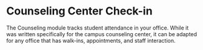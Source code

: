 # Counseling Center Check-in

The Counseling module tracks student attendance in your office. While it was written specifically for the campus counseling center, it can be adapted for any office that has walk-ins, appointments, and staff interaction.
